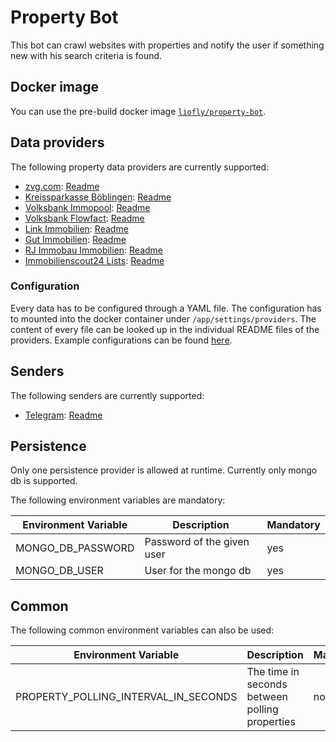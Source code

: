 # Property Bot

This bot can crawl websites with properties and notify the user if something new with his search criteria is found.

## Docker image

You can use the pre-build docker image [`liofly/property-bot`](https://hub.docker.com/r/liofly/property-bot).

## Data providers

The following property data providers are currently supported:

- [zvg.com](https://zvg.com): [Readme](src/PropertyBot.ZVG/README.md)
- [Kreissparkasse Böblingen](https://www.kskbb.de/de/home/privatkunden/immobilien/immobilienportal.html): [Readme](src/PropertyBot.Provider.KSK/README.md)
- [Volksbank Immopool](https://www.volksbank-stuttgart.de/immobilien/immobilienangebote/regionale-immobilienangebote.html): [Readme](src/PropertyBot.Provider.VolksbankImmopool/README.md)
- [Volksbank Flowfact](https://www.vorne.de/immobilien/immobilien-finden.html): [Readme](src/PropertyBot.Provider.VolksbankFlowfact/README.md)
- [Link Immobilien](https://www.link-immobilien.info/Angebote.htm): [Readme](src/PropertyBot.Provider.ImmoXXL/README.md)
- [Gut Immobilien](https://www.gutimmo.de/Angebote.htm): [Readme](src/PropertyBot.Provider.ImmoXXL/README.md)
- [RJ Immobau Immobilien](http://www.rjimmobau.de/Angebote.htm): [Readme](src/PropertyBot.Provider.ImmoXXL/README.md)
- [Immobilienscout24 Lists](https://portal.immobilienscout24.de/ergebnisliste/14652716): [Readme](src/PropertyBot.Provider.ImmoscoutLists/README.md)

### Configuration

Every data has to be configured through a YAML file. The configuration has to mounted into the docker container under `/app/settings/providers`. The content of every file can be looked up in the individual README files
of the providers. Example configurations can be found [here](src/PropertyBot.Service/settings/providers).

## Senders

The following senders are currently supported:

- [Telegram](https://telegram.org): [Readme](src/PropertyBot.Sender.Telegram/README.md)

## Persistence

Only one persistence provider is allowed at runtime. Currently only mongo db is supported.

The following environment variables are mandatory:

| Environment Variable | Description                | Mandatory |
|----------------------|----------------------------|-----------|
| MONGO_DB_PASSWORD    | Password of the given user | yes		|
| MONGO_DB_USER        | User for the mongo db      | yes		| 

## Common

The following common environment variables can also be used:

| Environment Variable                 | Description                                    | Mandatory | Default |
|--------------------------------------|------------------------------------------------|-----------|---------|
| PROPERTY_POLLING_INTERVAL_IN_SECONDS | The time in seconds between polling properties | no        | 600     |